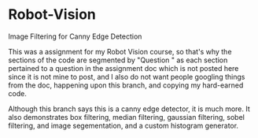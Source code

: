 # Robot-Vision
Image Filtering for Canny Edge Detection


This was a assignment for my Robot Vision course, so that's why the sections of the code are segmented by "Question "
as each section pertained to a question in the assignment doc which is not posted here since it is not mine to post, and
I also do not want people googling things from the doc, happening upon this branch, and copying my hard-earned code.

Although this branch says this is a canny edge detector, it is much more. It also demonstrates box filtering, median filtering, gaussian filtering,
sobel filtering, and image segementation, and a custom histogram generator.
